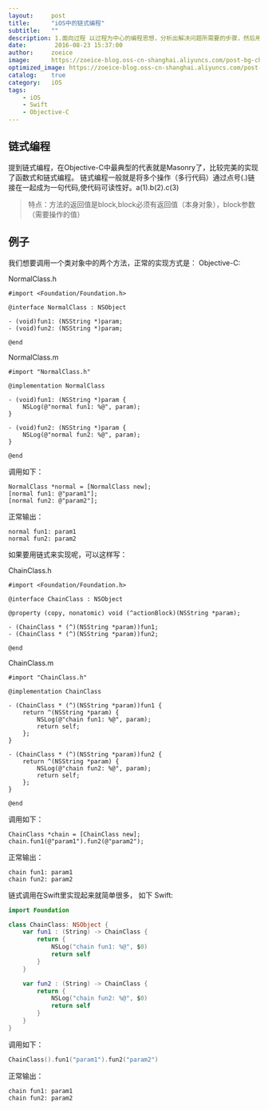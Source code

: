 ```yaml
---
layout:     post
title:      "iOS中的链式编程"
subtitle:   ""
description: 1.面向过程 以过程为中心的编程思想，分析出解决问题所需要的步骤，然后用函数把这些步骤一步一步实现，使用的时候一个一个依次调用就可以了。
date:        2016-08-23 15:37:00
author:     zoeice
image:      https://zoeice-blog.oss-cn-shanghai.aliyuncs.com/post-bg-chain.jpg
optimized_image: https://zoeice-blog.oss-cn-shanghai.aliyuncs.com/post-bg-chain.jpg?x-oss-process=image/resize,w_380
catalog:    true
category:   iOS
tags:
    - iOS
    - Swift
    - Objective-C
---
```


## 链式编程   
提到链式编程，在Objective-C中最典型的代表就是Masonry了，比较完美的实现了函数式和链式编程。
链式编程一般就是将多个操作（多行代码）通过点号(.)链接在一起成为一句代码,使代码可读性好。a(1).b(2).c(3)

>特点：方法的返回值是block,block必须有返回值（本身对象），block参数（需要操作的值）   

## 例子
我们想要调用一个类对象中的两个方法，正常的实现方式是：
Objective-C:

NormalClass.h
```objc
#import <Foundation/Foundation.h>

@interface NormalClass : NSObject

- (void)fun1: (NSString *)param;
- (void)fun2: (NSString *)param;

@end
```

NormalClass.m
```objc
#import "NormalClass.h"

@implementation NormalClass

- (void)fun1: (NSString *)param {
    NSLog(@"normal fun1: %@", param);
}

- (void)fun2: (NSString *)param {
    NSLog(@"normal fun2: %@", param);
}

@end
```

调用如下：
```objc
NormalClass *normal = [NormalClass new];
[normal fun1: @"param1"];
[normal fun2: @"param2"];
```

正常输出：
```
normal fun1: param1
normal fun2: param2
```

如果要用链式来实现呢，可以这样写：

ChainClass.h
```objc
#import <Foundation/Foundation.h>

@interface ChainClass : NSObject

@property (copy, nonatomic) void (^actionBlock)(NSString *param);

- (ChainClass * (^)(NSString *param))fun1;
- (ChainClass * (^)(NSString *param))fun2;
    
@end
```

ChainClass.m
```objc
#import "ChainClass.h"

@implementation ChainClass

- (ChainClass * (^)(NSString *param))fun1 {
    return ^(NSString *param) {
        NSLog(@"chain fun1: %@", param);
        return self;
    };
}

- (ChainClass * (^)(NSString *param))fun2 {
    return ^(NSString *param) {
        NSLog(@"chain fun2: %@", param);
        return self;
    };
}

@end
```
调用如下：
```objc
ChainClass *chain = [ChainClass new];
chain.fun1(@"param1").fun2(@"param2");
```

正常输出：
```
chain fun1: param1
chain fun2: param2
```


链式调用在Swift里实现起来就简单很多， 如下
Swift:  

```swift
import Foundation

class ChainClass: NSObject {
    var fun1 : (String) -> ChainClass {
        return {
            NSLog("chain fun1: %@", $0)
            return self
        }
    }

    var fun2 : (String) -> ChainClass {
        return {
            NSLog("chain fun2: %@", $0)
            return self
        }
    }
}
```

调用如下：
```swift
ChainClass().fun1("param1").fun2("param2")
```

正常输出：
```
chain fun1: param1
chain fun2: param2
```
